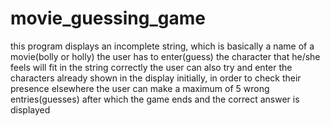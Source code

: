 # movie_guessing_game
this program displays an incomplete string, which is basically a name of a movie(bolly or holly)
the user has to enter(guess) the character that he/she feels will fit in the string correctly
the user can also try and enter the characters already shown in the display initially, in order to check their presence elsewhere
the user can make a maximum of 5 wrong entries(guesses) after which the game ends and the correct answer is displayed
